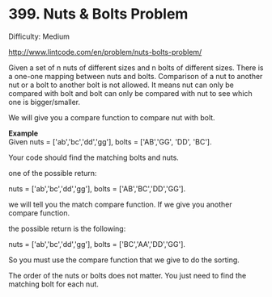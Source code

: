 # 399. Nuts & Bolts Problem

Difficulty: Medium

http://www.lintcode.com/en/problem/nuts-bolts-problem/

Given a set of n nuts of different sizes and n bolts of different sizes. There is a one-one mapping between nuts and bolts. Comparison of a nut to another nut or a bolt to another bolt is not allowed. It means nut can only be compared with bolt and bolt can only be compared with nut to see which one is bigger/smaller.

We will give you a compare function to compare nut with bolt.

**Example**  
Given nuts = ['ab','bc','dd','gg'], bolts = ['AB','GG', 'DD', 'BC'].

Your code should find the matching bolts and nuts.

one of the possible return:

nuts = ['ab','bc','dd','gg'], bolts = ['AB','BC','DD','GG'].

we will tell you the match compare function. If we give you another compare function.

the possible return is the following:

nuts = ['ab','bc','dd','gg'], bolts = ['BC','AA','DD','GG'].

So you must use the compare function that we give to do the sorting.

The order of the nuts or bolts does not matter. You just need to find the matching bolt for each nut.
